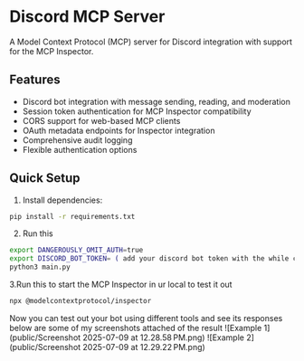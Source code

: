 # Discord MCP Server

A Model Context Protocol (MCP) server for Discord integration with support for the MCP Inspector.

## Features

- Discord bot integration with message sending, reading, and moderation
- Session token authentication for MCP Inspector compatibility
- CORS support for web-based MCP clients
- OAuth metadata endpoints for Inspector integration
- Comprehensive audit logging
- Flexible authentication options

## Quick Setup

1. Install dependencies:
```bash
pip install -r requirements.txt
```
2. Run this 
```bash
export DANGEROUSLY_OMIT_AUTH=true
export DISCORD_BOT_TOKEN= ( add your discord bot token with the while creating the bot give it the required access to do so )
python3 main.py
```
3.Run this to start the MCP Inspector in ur local to test it out 
```bash
npx @modelcontextprotocol/inspector
```

Now you can test out your bot using different tools and see its responses 
below are some of my screenshots attached of the result 
![Example 1](public/Screenshot 2025-07-09 at 12.28.58 PM.png)
![Example 2](public/Screenshot 2025-07-09 at 12.29.22 PM.png)



